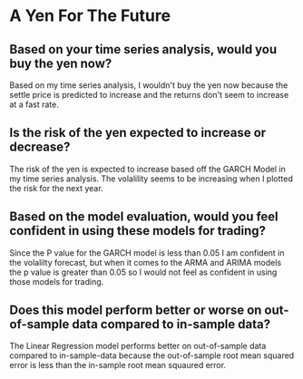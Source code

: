 # A Yen For The Future

## Based on your time series analysis, would you buy the yen now?

Based on my time series analysis, I wouldn't buy the yen now because the settle price is predicted to increase and the returns don't seem to increase at a fast rate.


## Is the risk of the yen expected to increase or decrease?

The risk of the yen is expected to increase based off the GARCH Model in my time series analysis. The volalility seems to be increasing when I plotted the risk for the next year.


## Based on the model evaluation, would you feel confident in using these models for trading?


Since the P value for the GARCH model is less than 0.05 I am confident in the volalilty forecast, but when it comes to the ARMA and ARIMA models the p value is greater than 0.05 so I would not feel as confident in using those models for trading. 


## Does this model perform better or worse on out-of-sample data compared to in-sample data?

The Linear Regression model performs better on out-of-sample data compared to in-sample-data because the out-of-sample root mean squared error is less than the in-sample root mean squaured error.